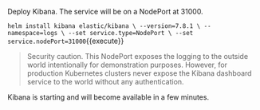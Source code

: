 Deploy Kibana. The service will be on a NodePort at 31000.

`helm install kibana elastic/kibana \
  --version=7.8.1 \
  --namespace=logs \
  --set service.type=NodePort \
  --set service.nodePort=31000`{{execute}}

> Security caution. This NodePort exposes the logging to the outside world intentionally for demonstration purposes. However, for production Kubernetes clusters never expose the Kibana dashboard service to the world without any authentication.

Kibana is starting and will become available in a few minutes.
